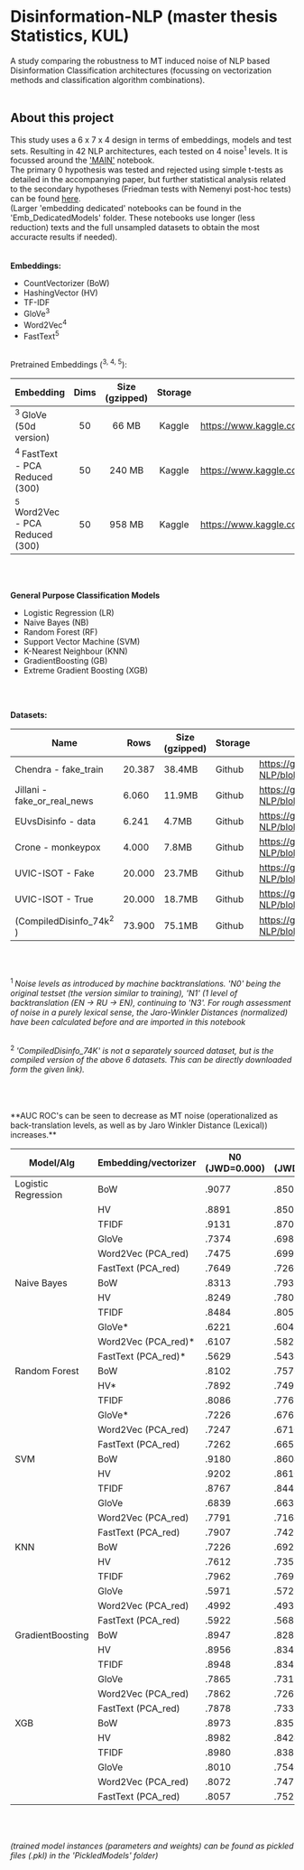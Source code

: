 # Disinformation-NLP (master thesis Statistics, KUL)
A study comparing the robustness to MT induced noise of NLP based Disinformation Classification architectures (focussing on vectorization methods and  classification algorithm combinations).  
<br>
## About this project
This study uses a 6 x 7 x 4 design in terms of embeddings, models and test sets. Resulting in 42 NLP architectures, each tested on 4 noise<sup>1</sup> levels.   It is focussed around the ['MAIN'](https://github.com/StevenPeutz/Disinformation-NLP/blob/master/MAIN.ipynb) notebook. <br>
The primary 0 hypothesis was tested and rejected using simple t-tests as detailed in the accompanying paper, but further statistical analysis related to the secondary hypotheses (Friedman tests with Nemenyi post-hoc tests) can be found [here](https://github.com/StevenPeutz/Disinformation-NLP/blob/master/Friedman%26Nemenyi_posthoc.ipynb).<br>
(Larger 'embedding dedicated' notebooks can be found in the 'Emb_DedicatedModels' folder. These notebooks use longer (less reduction) texts and the full unsampled datasets to obtain the most accuracte results if needed).<br>
<br>
<br>
**Embeddings:**
- CountVectorizer (BoW)
- HashingVector (HV)
- TF-IDF
- GloVe<sup>3</sup>
- Word2Vec<sup>4</sup>
- FastText<sup>5</sup>
<br>
Pretrained Embeddings (<sup>3, 4, 5</sup>):


|                Embedding               | Dims | Size (gzipped) |  Storage   |                                                 Download link                                                 |
| :------------------------------------|:----:|:--------------:|:----------:|:---------------------------------------------------------------------------------------------------------: |
|           <sup>3  </sup>GloVe  (50d version)          | 50   |   66 MB        |   Kaggle   |         https://www.kaggle.com/datasets/stevenpeutz/tinypretrainedembeddings         |
|      <sup>4  </sup>FastText - PCA Reduced (300)     | 50   |   240 MB       |   Kaggle   |         https://www.kaggle.com/datasets/stevenpeutz/tinypretrainedembeddings         |
|     <sup>5  </sup>Word2Vec - PCA Reduced (300)       | 50   |   958 MB       |   Kaggle   |         https://www.kaggle.com/datasets/stevenpeutz/tinypretrainedembeddings         |


<br>
<br>

**General Purpose Classification Models**
- Logistic Regression (LR)
- Naive Bayes (NB)
- Random Forest (RF)
- Support Vector Machine (SVM)
- K-Nearest Neighbour (KNN)
- GradientBoosting (GB)
- Extreme Gradient Boosting (XGB)   
  
<br>
<br>

**Datasets:**   

| Name                          | Rows   | Size (gzipped) | Storage | Download link (use raw version if directly in notebook)                                                   |
| -----------------------------|-------|----------------|---------| -------------------------------------------------------------------------------------------------------------|
| Chendra - fake_train                    | 20.387| 38.4MB         | Github  | https://github.com/StevenPeutz/Disinformation-NLP/blob/master/DATA/21k_Chendra/fake_train.csv.gz |
| Jillani - fake_or_real_news             | 6.060 | 11.9MB         | Github  | https://github.com/StevenPeutz/Disinformation-NLP/blob/master/DATA/6k_Jillani/fake_or_real_news.csv.gz |
| EUvsDisinfo - data                          | 6.241 | 4.7MB          | Github  | https://github.com/StevenPeutz/Disinformation-NLP/blob/master/DATA/EUvsDisinfo.eu/data.csv.gz |
| Crone - monkeypox                     | 4.000 | 7.8MB          | Github  | https://github.com/StevenPeutz/Disinformation-NLP/blob/master/DATA/MonkeyPoxMisinfo/monkeypox.csv.gz |
| UVIC-ISOT - Fake                          | 20.000| 23.7MB         | Github  | https://github.com/StevenPeutz/Disinformation-NLP/blob/master/DATA/UVIC-ISOT/Fake.csv.gz |
| UVIC-ISOT - True                          | 20.000| 18.7MB         | Github  | https://github.com/StevenPeutz/Disinformation-NLP/blob/master/DATA/UVIC-ISOT/True.csv.gz |
| (CompiledDisinfo_74k<sup>2  </sup>)          | 73.900| 75.1MB         | Github  | https://github.com/StevenPeutz/Disinformation-NLP/blob/master/DATA/CompiledDisinfo_74k/CompiledDisinfo_74k.csv.gz | 

<br>


<br>

<sup>1  </sup> *Noise levels as introduced by machine backtranslations. 'N0' being the original testset (the version similar to training), 'N1' (1 level of backtranslation (EN -> RU -> EN), continuing to 'N3'.
For rough assessment of noise in a purely lexical sense, the Jaro-Winkler Distances (normalized) have been calculated before and are imported in this notebook*   
<br>

<sup>2  </sup> *'CompiledDisinfo_74K' is not a separately sourced dataset, but is the compiled version of the above 6 datasets. This can be directly downloaded form the given link).* 

<br>
<br>


<br>
**AUC ROC's can be seen to decrease as MT noise (operationalized as back-translation levels, as well as by Jaro Winkler Distance (Lexical)) increases.**  
<br> 



| Model/Alg              | Embedding/vectorizer  | N0 (JWD=0.000)      | N1 (JWD=0.137)      | N2 (JWD=0.141)     | N3 (JWD=0.142)      |
|------------------------|-----------------------|---------|---------|---------|---------|
| Logistic Regression    | BoW                   | .9077   | .8506   | .8487   | .8479   |
|                        | HV                    | .8891   | .8505   | .8481   | .8482   |
|                        | TFIDF                 | .9131   | .8705   | .8690   | .8679   |
|                        | GloVe                 | .7374   | .6985   | .7006   | .7005   |
|                        | Word2Vec (PCA_red)    | .7475   | .6997   | .6977   | .6962   |
|                        | FastText (PCA_red)    | .7649   | .7260   | .7269   | .7288   |
| Naive Bayes            | BoW                   | .8313   | .7936   | .7912   | .7905   |
|                        | HV                    | .8249   | .7800   | .7784   | .7787   |
|                        | TFIDF                 | .8484   | .8052   | .8041   | .8033   |
|                        | GloVe*                | .6221   | .6043   | .6026   | .6022   |
|                        | Word2Vec (PCA_red)*   | .6107   | .5827   | .5817   | .5813   |
|                        | FastText (PCA_red)*   | .5629   | .5434   | .5423   | .5429   |
| Random Forest          | BoW                   | .8102   | .7570   | .7572   | .7563   |
|                        | HV*                   | .7892   | .7492   | .7488   | .7457   |
|                        | TFIDF                 | .8086   | .7762   | .7746   | .7747   |
|                        | GloVe*                | .7226   | .6762   | .6696   | .6696   |
|                        | Word2Vec (PCA_red)    | .7247   | .6710   | .6659   | .6631   |
|                        | FastText (PCA_red)    | .7262   | .6659   | .6626   | .6582   |
| SVM                    | BoW                   | .9180   | .8604   | .8576   | .8574   |
|                        | HV                    | .9202   | .8610   | .8591   | .8571   |
|                        | TFIDF                 | .8767   | .8447   | .8437   | .8437   |
|                        | GloVe                 | .6839   | .6639   | .6627   | .6648   |
|                        | Word2Vec (PCA_red)    | .7791   | .7164   | .7163   | .7191   |
|                        | FastText (PCA_red)    | .7907   | .7429   | .7430   | .7452   |
| KNN                    | BoW                   | .7226   | .6921   | .6866   | .6869   |
|                        | HV                    | .7612   | .7357   | .7369   | .7374   |
|                        | TFIDF                 | .7962   | .7693   | .7683   | .7684   |
|                        | GloVe                 | .5971   | .5725   | .5723   | .5723   |
|                        | Word2Vec (PCA_red)    | .4992   | .4939   | .4931   | .4920   |
|                        | FastText (PCA_red)    | .5922   | .5689   | .5697   | .5681   |
| GradientBoosting       | BoW                   | .8947   | .8287   | .8258   | .8247   |
|                        | HV                    | .8956   | .8349   | .8340   | .8329   |       
|                        | TFIDF                 | .8948   | .8349   | .8321   | .8321   |       
|                        | GloVe                 | .7865   | .7313   | .7315   | .7300   |       
|                        | Word2Vec (PCA_red)    | .7862   | .7261   | .7238   | .7250   |
|                        | FastText (PCA_red)    | .7878   | .7338   | .7321   | .7307   |       |
| XGB                    | BoW                   | .8973   | .8357   | .8340   | .8337   |
|                        | HV                    | .8982   | .8424   | .8405   | .8386   |       
|                        | TFIDF                 | .8980   | .8383   | .8361  | .8350    |       
|                        | GloVe                 | .8010   | .7540   | .7490  | .7481    |       
|                        | Word2Vec (PCA_red)    | .8072   | .7475   | .7418   | .7413   |
|                        | FastText (PCA_red)    | .8057   | .7526   | .7476   | .7459   |       |


<br>
<br>

*(trained model instances (parameters and weights) can be found as pickled files (.pkl) in the 'PickledModels' folder)* 
